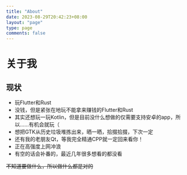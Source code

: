 ```yaml
---
title: "About"
date: 2023-08-29T20:42:23+08:00
layout: "page"
type: page
comments: false
---
```


# 关于我

## 现状

* 玩Flutter和Rust
* 没钱，但是紧张在地玩不能拿来赚钱的Flutter和Rust
* 其实还想玩一玩Kotlin，但是目前没什么想做的仅需要支持安卓的app，所以……有机会就玩（
* 想把GTK从历史垃圾堆拣出来，晒一晒，拾掇拾掇，下次一定
* 还有我的老朋友Qt，等我完全精通CPP就一定回来看你！
* 正在高强度上网冲浪
* 有空的话会补番的，最近几年很多想看的都没看

~~不知道要做什么，所以做什么都是对的~~

